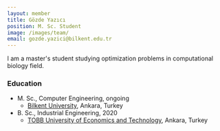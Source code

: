 ```yaml
---
layout: member
title: Gözde Yazıcı
position: M. Sc. Student
image: /images/team/
email: gozde.yazici@bilkent.edu.tr
---
```


I am a master's student studying optimization problems in computational biology field.

### Education

- M. Sc., Computer Engineering, ongoing
  - [Bilkent University](http://www.cs.bilkent.edu.tr/), Ankara, Turkey
- B. Sc., Industrial Engineering, 2020
  - [TOBB University of Economics and Technology](https://www.etu.edu.tr/en/bolum/industrial-engineering), Ankara, Turkey



